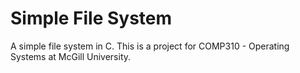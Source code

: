 # Simple File System

A simple file system in C. This is a project for COMP310 - Operating Systems at McGill University.